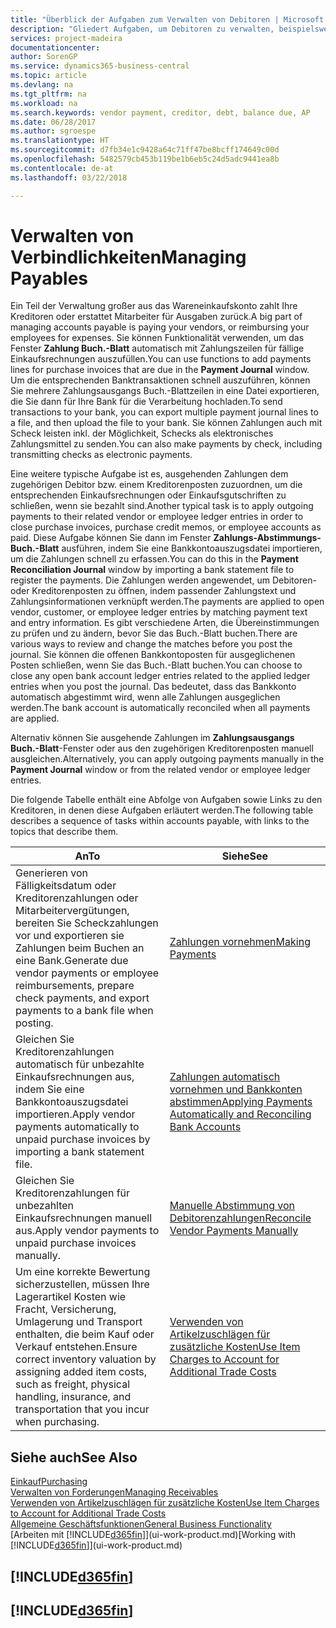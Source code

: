 ```yaml
---
title: "Überblick der Aufgaben zum Verwalten von Debitoren | Microsoft Docs"
description: "Gliedert Aufgaben, um Debitoren zu verwalten, beispielsweise zahlende Gläubiger oder ausgehende Zahlungen an Buch-Posten, um Rechnungen oder Gutschriften zu schließen."
services: project-madeira
documentationcenter: 
author: SorenGP
ms.service: dynamics365-business-central
ms.topic: article
ms.devlang: na
ms.tgt_pltfrm: na
ms.workload: na
ms.search.keywords: vendor payment, creditor, debt, balance due, AP
ms.date: 06/28/2017
ms.author: sgroespe
ms.translationtype: HT
ms.sourcegitcommit: d7fb34e1c9428a64c71ff47be8bcff174649c00d
ms.openlocfilehash: 5482579cb453b119be1b6eb5c24d5adc9441ea8b
ms.contentlocale: de-at
ms.lasthandoff: 03/22/2018

---
```

# <a name="managing-payables"></a><span data-ttu-id="45dc4-103">Verwalten von Verbindlichkeiten</span><span class="sxs-lookup"><span data-stu-id="45dc4-103">Managing Payables</span></span>
<span data-ttu-id="45dc4-104">Ein Teil der Verwaltung großer aus das Wareneinkaufskonto zahlt Ihre Kreditoren oder erstattet Mitarbeiter für Ausgaben zurück.</span><span class="sxs-lookup"><span data-stu-id="45dc4-104">A big part of managing accounts payable is paying your vendors, or reimbursing your employees for expenses.</span></span> <span data-ttu-id="45dc4-105">Sie können Funktionalität verwenden, um das Fenster **Zahlung Buch.-Blatt** automatisch mit Zahlungszeilen für fällige Einkaufsrechnungen auszufüllen.</span><span class="sxs-lookup"><span data-stu-id="45dc4-105">You can use functions to add payments lines for purchase invoices that are due in the **Payment Journal** window.</span></span> <span data-ttu-id="45dc4-106">Um die entsprechenden Banktransaktionen schnell auszuführen, können Sie mehrere Zahlungsausgangs Buch.-Blattzeilen in eine Datei exportieren, die Sie dann für Ihre Bank für die Verarbeitung hochladen.</span><span class="sxs-lookup"><span data-stu-id="45dc4-106">To send transactions to your bank, you can export multiple payment journal lines to a file, and then upload the file to your bank.</span></span> <span data-ttu-id="45dc4-107">Sie können Zahlungen auch mit Scheck leisten inkl. der Möglichkeit, Schecks als elektronisches Zahlungsmittel zu senden.</span><span class="sxs-lookup"><span data-stu-id="45dc4-107">You can also make payments by check, including transmitting checks as electronic payments.</span></span>

<span data-ttu-id="45dc4-108">Eine weitere typische Aufgabe ist es, ausgehenden Zahlungen dem zugehörigen Debitor bzw. einem Kreditorenposten zuzuordnen, um die entsprechenden Einkaufsrechnungen oder Einkaufsgutschriften zu schließen, wenn sie bezahlt sind.</span><span class="sxs-lookup"><span data-stu-id="45dc4-108">Another typical task is to apply outgoing payments to their related vendor or employee ledger entries in order to close purchase invoices, purchase credit memos, or employee accounts as paid.</span></span> <span data-ttu-id="45dc4-109">Diese Aufgabe können Sie dann im Fenster **Zahlungs-Abstimmungs-Buch.-Blatt** ausführen, indem Sie eine Bankkontoauszugsdatei importieren, um die Zahlungen schnell zu erfassen.</span><span class="sxs-lookup"><span data-stu-id="45dc4-109">You can do this in the **Payment Reconciliation Journal** window by importing a bank statement file to register the payments.</span></span> <span data-ttu-id="45dc4-110">Die Zahlungen werden angewendet, um Debitoren- oder Kreditorenposten zu öffnen, indem passender Zahlungstext und Zahlungsinformationen verknüpft werden.</span><span class="sxs-lookup"><span data-stu-id="45dc4-110">The payments are applied to open vendor, customer, or employee ledger entries by matching payment text and entry information.</span></span> <span data-ttu-id="45dc4-111">Es gibt verschiedene Arten, die Übereinstimmungen zu prüfen und zu ändern, bevor Sie das Buch.-Blatt buchen.</span><span class="sxs-lookup"><span data-stu-id="45dc4-111">There are various ways to review and change the matches before you post the journal.</span></span> <span data-ttu-id="45dc4-112">Sie können die offenen Bankkontoposten für ausgeglichenen Posten schließen, wenn Sie das Buch.-Blatt buchen.</span><span class="sxs-lookup"><span data-stu-id="45dc4-112">You can choose to close any open bank account ledger entries related to the applied ledger entries when you post the journal.</span></span> <span data-ttu-id="45dc4-113">Das bedeutet, dass das Bankkonto automatisch abgestimmt wird, wenn alle Zahlungen ausgeglichen werden.</span><span class="sxs-lookup"><span data-stu-id="45dc4-113">The bank account is automatically reconciled when all payments are applied.</span></span>

<span data-ttu-id="45dc4-114">Alternativ können Sie ausgehende Zahlungen im **Zahlungsausgangs Buch.-Blatt**-Fenster oder aus den zugehörigen Kreditorenposten manuell ausgleichen.</span><span class="sxs-lookup"><span data-stu-id="45dc4-114">Alternatively, you can apply outgoing payments manually in the **Payment Journal** window or from the related vendor or employee ledger entries.</span></span>

<span data-ttu-id="45dc4-115">Die folgende Tabelle enthält eine Abfolge von Aufgaben sowie Links zu den Kreditoren, in denen diese Aufgaben erläutert werden.</span><span class="sxs-lookup"><span data-stu-id="45dc4-115">The following table describes a sequence of tasks within accounts payable, with links to the topics that describe them.</span></span>

| <span data-ttu-id="45dc4-116">An</span><span class="sxs-lookup"><span data-stu-id="45dc4-116">To</span></span> | <span data-ttu-id="45dc4-117">Siehe</span><span class="sxs-lookup"><span data-stu-id="45dc4-117">See</span></span> |
| --- | --- |
| <span data-ttu-id="45dc4-118">Generieren von Fälligkeitsdatum oder Kreditorenzahlungen oder Mitarbeitervergütungen, bereiten Sie Scheckzahlungen vor und exportieren sie Zahlungen beim Buchen an eine Bank.</span><span class="sxs-lookup"><span data-stu-id="45dc4-118">Generate due vendor payments or employee reimbursements, prepare check payments, and export payments to a bank file when posting.</span></span> |[<span data-ttu-id="45dc4-119">Zahlungen vornehmen</span><span class="sxs-lookup"><span data-stu-id="45dc4-119">Making Payments</span></span>](payables-make-payments.md) |
| <span data-ttu-id="45dc4-120">Gleichen Sie Kreditorenzahlungen automatisch für unbezahlte Einkaufsrechnungen aus, indem Sie eine Bankkontoauszugsdatei importieren.</span><span class="sxs-lookup"><span data-stu-id="45dc4-120">Apply vendor payments automatically to unpaid purchase invoices by importing a bank statement file.</span></span> |[<span data-ttu-id="45dc4-121">Zahlungen automatisch vornehmen und Bankkonten abstimmen</span><span class="sxs-lookup"><span data-stu-id="45dc4-121">Applying Payments Automatically and Reconciling Bank Accounts</span></span>](receivables-apply-payments-auto-reconcile-bank-accounts.md) |
| <span data-ttu-id="45dc4-122">Gleichen Sie Kreditorenzahlungen für unbezahlten Einkaufsrechnungen manuell aus.</span><span class="sxs-lookup"><span data-stu-id="45dc4-122">Apply vendor payments to unpaid purchase invoices manually.</span></span> |[<span data-ttu-id="45dc4-123">Manuelle Abstimmung von Debitorenzahlungen</span><span class="sxs-lookup"><span data-stu-id="45dc4-123">Reconcile Vendor Payments Manually</span></span>](payables-how-apply-purchase-transactions-manually.md) |
|<span data-ttu-id="45dc4-124">Um eine korrekte Bewertung sicherzustellen, müssen Ihre Lagerartikel Kosten wie Fracht, Versicherung, Umlagerung und Transport enthalten, die beim Kauf oder Verkauf entstehen.</span><span class="sxs-lookup"><span data-stu-id="45dc4-124">Ensure correct inventory valuation by assigning added item costs, such as freight, physical handling, insurance, and transportation that you incur when purchasing.</span></span>|[<span data-ttu-id="45dc4-125">Verwenden von Artikelzuschlägen für zusätzliche Kosten</span><span class="sxs-lookup"><span data-stu-id="45dc4-125">Use Item Charges to Account for Additional Trade Costs</span></span>](payables-how-assign-item-charges.md)|

## <a name="see-also"></a><span data-ttu-id="45dc4-126">Siehe auch</span><span class="sxs-lookup"><span data-stu-id="45dc4-126">See Also</span></span>
[<span data-ttu-id="45dc4-127">Einkauf</span><span class="sxs-lookup"><span data-stu-id="45dc4-127">Purchasing</span></span>](purchasing-manage-purchasing.md)  
[<span data-ttu-id="45dc4-128">Verwalten von Forderungen</span><span class="sxs-lookup"><span data-stu-id="45dc4-128">Managing Receivables</span></span>](receivables-manage-receivables.md)  
[<span data-ttu-id="45dc4-129">Verwenden von Artikelzuschlägen für zusätzliche Kosten</span><span class="sxs-lookup"><span data-stu-id="45dc4-129">Use Item Charges to Account for Additional Trade Costs</span></span>](payables-how-assign-item-charges.md)  
[<span data-ttu-id="45dc4-130">Allgemeine Geschäftsfunktionen</span><span class="sxs-lookup"><span data-stu-id="45dc4-130">General Business Functionality</span></span>](ui-across-business-areas.md)  
<span data-ttu-id="45dc4-131">[Arbeiten mit [!INCLUDE[d365fin](includes/d365fin_md.md)]](ui-work-product.md)</span><span class="sxs-lookup"><span data-stu-id="45dc4-131">[Working with [!INCLUDE[d365fin](includes/d365fin_md.md)]](ui-work-product.md)</span></span>

## [!INCLUDE[d365fin](includes/free_trial_md.md)]  
## [!INCLUDE[d365fin](includes/training_link_md.md)]

